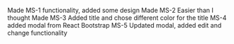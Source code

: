 Made MS-1 functionality, added some design 
Made MS-2 Easier than I thought
Made MS-3 Added title and chose different color for the title
MS-4 added modal from React Bootstrap
MS-5 Updated modal, added edit and change functionality
